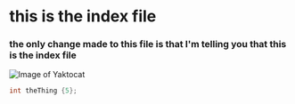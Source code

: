 # this is the index file

### the only change made to this file is that I'm telling you that this is the index file
![Image of Yaktocat](https://octodex.github.com/images/yaktocat.png)

```C++
int theThing {5};

```
